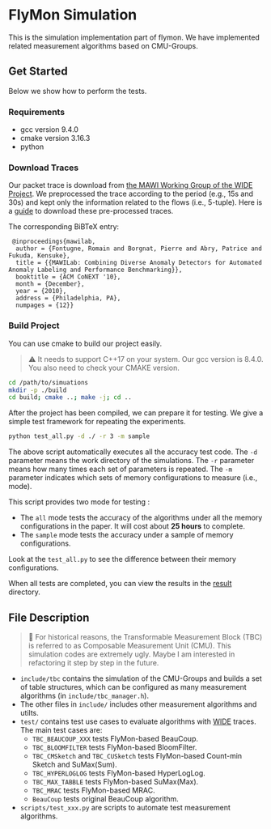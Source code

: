 # FlyMon Simulation

This is the simulation implementation part of flymon. We have implemented related measurement algorithms based on CMU-Groups. 

## Get Started

Below we show how to perform the tests. 

### Requirements

* gcc version 9.4.0
* cmake version 3.16.3
* python

### Download Traces

Our packet trace is download from [the MAWI Working Group of the WIDE Project](http://mawi.wide.ad.jp/mawi/). 
We preprocessed the trace according to the period (e.g., 15s and 30s) and kept only the information related to the flows (i.e., 5-tuple).
Here is a [guide](./data/README.md) to download these pre-processed traces.

The corresponding BiBTeX entry:
```
 @inproceedings{mawilab,
  author = {Fontugne, Romain and Borgnat, Pierre and Abry, Patrice and Fukuda, Kensuke},
  title = {{MAWILab: Combining Diverse Anomaly Detectors for Automated Anomaly Labeling and Performance Benchmarking}},
  booktitle = {ACM CoNEXT '10},
  month = {December},
  year = {2010},
  address = {Philadelphia, PA},
  numpages = {12}}
```

### Build Project

You can use cmake to build our project easily.

> ⚠️ It needs to support C++17 on your system. Our gcc version is 8.4.0. You also need to check your CMAKE version.

```bash
cd /path/to/simuations
mkdir -p ./build
cd build; cmake ..; make -j; cd ..
```

After the project has been compiled, we can prepare it for testing. We give a simple test framework for repeating the experiments.

```bash
python test_all.py -d ./ -r 3 -m sample
```

The above script automatically executes all the accuracy test code.
The `-d` parameter means the work directory of the simulations.
The `-r` parameter means how many times each set of parameters is repeated.
The `-m` parameter indicates which sets of memory configurations to measure (i.e., mode).

This script provides two mode for testing : 

* The `all` mode tests the accuracy of the algorithms under all the memory configurations in the paper. It will cost about **25 hours** to complete. 
* The `sample` mode tests the accuracy under a sample of memory configurations. 

Look at the `test_all.py` to see the difference between their memory configurations.
 
When all tests are completed, you can view the results in the [result](./result/) directory. 

## File Description

> 🔔 For historical reasons, the Transformable Measurement Block (TBC) is referred to as Composable Measurement Unit (CMU). This simulation codes are extremely ugly. Maybe I am interested in refactoring it step by step in the future.

* `include/tbc` contains the simulation of the CMU-Groups and builds a set of table structures, which can be configured as many measurement algorithms (in `include/tbc_manager.h`).
* The other files in `include/` includes other measurement algorithms and utilts.
* `test/` contains test use cases to evaluate algorithms with [WIDE](http://mawi.wide.ad.jp/mawi/) traces. The main test cases are:
    * `TBC_BEAUCOUP_XXX` tests FlyMon-based BeauCoup.
    * `TBC_BLOOMFILTER` tests FlyMon-based BloomFilter.
    * `TBC_CMSketch` and `TBC_CUSketch` tests FlyMon-based Count-min Sketch and SuMax(Sum).
    * `TBC_HYPERLOGLOG` tests FlyMon-based HyperLogLog.
    * `TBC_MAX_TABBLE` tests FlyMon-based SuMax(Max).
    * `TBC_MRAC` tests FlyMon-based MRAC.
    * `BeauCoup` tests original BeauCoup algorithm.
* `scripts/test_xxx.py` are scripts to automate test measurement algorithms.


